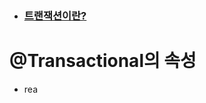 * ###  [트랜잭션이란?](https://github.com/Minkyu222341/studyAndAlgorithm/blob/master/src/main/java/com/sparta/study/DB%ED%8A%B8%EB%9E%9C%EC%9E%AD%EC%85%98.md)

# @Transactional의 속성
* rea
